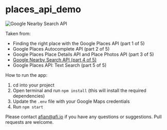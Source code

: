 # places_api_demo

![Google Nearby Search API](https://blog.afi.io/content/images/size/w1600/2024/07/Place-Finder--3-.png " Google Nearby Search API")

Taken from: 
- Finding the right place with the Google Places API (part 1 of 5)
- Google Places Autocomplete API (part 2 of 5)
- Google Places Place Details API and Place Photos API (part 3 of 5)
- [Google Nearby Search API (part 4 of 5)](https://afi.io/blog/google-nearby-search-api/)
- Google Places API: Text Search (part 5 of 5)

How to run the app:

1. cd into your project
2. Open terminal and run `npm install` (this will install the required dependencies)
3. Update the `.env` file with your Google Maps credentials
4. Run `npm start`

Please contact afian@afi.io if you have any questions or suggestions. Pull requests are welcome.